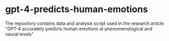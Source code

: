 # gpt-4-predicts-human-emotions
The repository contains data and analysis script used in the research article "GPT-4 accurately predicts human emotions at phenomenological and neural levels"
